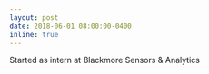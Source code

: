 ```yaml
---
layout: post
date: 2018-06-01 08:00:00-0400
inline: true
---
```


Started as intern at Blackmore Sensors & Analytics
